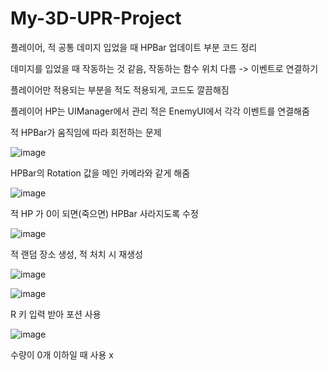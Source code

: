 # My-3D-UPR-Project
 
플레이어, 적 공통 데미지 입었을 때 HPBar 업데이트 부분 코드 정리

데미지를 입었을 때 작동하는 것 같음, 작동하는 함수 위치 다름 -> 이벤트로 연결하기

플레이어만 적용되는 부분을 적도 적용되게, 코드도 깔끔해짐

플레이어 HP는 UIManager에서 관리
적은 EnemyUI에서 각각 이벤트를 연결해줌

적 HPBar가 움직임에 따라 회전하는 문제

![image](https://github.com/sskesu/My-3D-UPR-Project/assets/136444697/68f3cee7-905a-43ce-a039-4eef343d849e)

HPBar의 Rotation 값을 메인 카메라와 같게 해줌

![image](https://github.com/sskesu/My-3D-UPR-Project/assets/136444697/46da8bdc-5368-4ac0-aa54-0933e8191937)

적 HP 가 0이 되면(죽으면) HPBar 사라지도록 수정

![image](https://github.com/sskesu/My-3D-UPR-Project/assets/136444697/46a849e8-b52e-4ec7-b594-befb549631d2)

적 랜덤 장소 생성, 적 처치 시 재생성 

![image](https://github.com/sskesu/My-3D-UPR-Project/assets/136444697/98968320-004f-4285-9e73-95ac9ab21bc2)


![image](https://github.com/sskesu/My-3D-UPR-Project/assets/136444697/532395c9-707a-47d2-8009-6047737c7b25)

R 키 입력 받아 포션 사용

![image](https://github.com/sskesu/My-3D-UPR-Project/assets/136444697/236fcef2-bc8d-4d6d-9ac9-e53f7397f55f)

수량이 0개 이하일 때 사용 x

